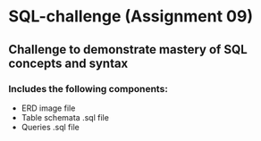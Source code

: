 # SQL-challenge (Assignment 09)
## Challenge to demonstrate mastery of SQL concepts and syntax
### Includes the following components:

- ERD image file
- Table schemata  .sql file
- Queries .sql file 
